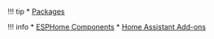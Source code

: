 !!! tip
    * [Packages](https://github.com/andrewjswan/esphome-config/tree/main/packages)

!!! info
    * [ESPHome Components](https://andrewjswan.github.io/esphome-components)
    * [Home Assistant Add-ons](https://github.com/andrewjswan/home-assistant-addons)
